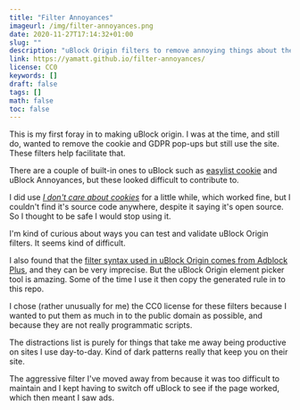 ```yaml
---
title: "Filter Annoyances"
imageurl: /img/filter-annoyances.png
date: 2020-11-27T17:14:32+01:00
slug: ""
description: "uBlock Origin filters to remove annoying things about the web."
link: https://yamatt.github.io/filter-annoyances/
license: CC0
keywords: []
draft: false
tags: []
math: false
toc: false
---
```


This is my first foray in to making uBlock origin. I was at the time, and still do, wanted to remove the cookie and GDPR pop-ups but still use the site. These filters help facilitate that.

There are a couple of built-in ones to uBlock such as [easylist cookie](https://github.com/easylist/easylist) and uBlock Annoyances, but these looked difficult to contribute to.

I did use [_I don't care about cookies_](https://addons.mozilla.org/en-GB/firefox/addon/i-dont-care-about-cookies/) for a little while, which worked fine, but I couldn't find it's source code anywhere, despite it saying it's open source. So I thought to be safe I would stop using it.

I'm kind of curious about ways you can test and validate uBlock Origin filters. It seems kind of difficult.

I also found that the [filter syntax used in uBlock Origin comes from Adblock Plus](https://github.com/gorhill/uBlock/wiki/Static-filter-syntax), and they can be very imprecise. But the uBlock Origin element picker tool is amazing. Some of the time I use it then copy the generated rule in to this repo.

I chose (rather unusually for me) the CC0 license for these filters because I wanted to put them as much in to the public domain as possible, and because they are not really programmatic scripts.

The distractions list is purely for things that take me away being productive on sites I use day-to-day. Kind of dark patterns really that keep you on their site.

The aggressive filter I've moved away from because it was too difficult to maintain and I kept having to switch off uBlock to see if the page worked, which then meant I saw ads.
